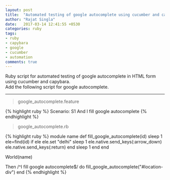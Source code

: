 ```yaml
---
layout: post
title:  "Automated testing of google autocomplete using cucumber and capybara"
author: "Rajat Singla"
date:   2017-03-14 12:41:55 +0530
categories: ruby
tags:
- ruby
- capybara
- google
- cucumber
- automation
comments: true
---
```


Ruby script for automated testing of google autocomplete in HTML form using cucumber and capybara.      
Add the following script for google autocomplete.
<!--more-->

***
>google_autocomplete.feature

{% highlight ruby %}
Scenario: S1
    And I fill google autocomplete
{% endhighlight %}

>google_autocomplete.rb

{% highlight ruby %}
module name
  def fill_google_autocomplete(id)
    sleep 1
    ele=find(id)
    if ele
      ele.set "delhi"
      sleep 1
      ele.native.send_keys(:arrow_down)
      ele.native.send_keys(:return)
    end
    sleep 1
  end
end

World(name)

Then /^I fill google autocomplete$/ do
    fill_google_autocomplete("#location-div")
end
{% endhighlight %}
